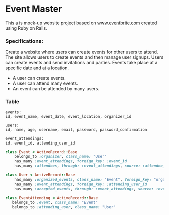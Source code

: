 # Event Master

This a is mock-up website project based on www.eventbrite.com created using 
Ruby on Rails.

### Specifications:
Create a website where users can create events for other users to attend. The 
site allows users to create events and then manage user signups. Users can 
create events and send invitations and parties. Events take place at a specific 
date and at a location.

* A user can create events. 
* A user can attend many events. 
* An event can be attended by many users.

### Table
```
events:
id, event_name, event_date, event_location, organizer_id

users:
id, name, age, username, email, password, password_confirmation

event_attendings:
id, event_id, attending_user_id
```

```ruby
class Event < ActiveRecord::Base
    belongs_to :organizer, class_name: "User"
    has_many :event_attendings, foreign_key: :event_id
    has_many :attendees, through: :event_attendings, source: :attendee_id

class User < ActiveRecord::Base
    has_many :organized_events, class_name: "Event", foreign_key: "organizer_id"
    has_many :event_attendings, foreign_key: :attending_user_id
    has_many :accepted_events, through: :event_attendings, source: :event

class EventAttending < ActiveRecord::Base
   belongs_to :event, class_name: "Event"
   belongs_to :attending_user, class_name: "User"
```